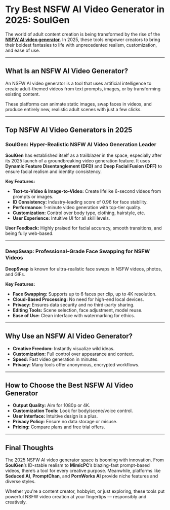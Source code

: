 # Try Best NSFW AI Video Generator in 2025: SoulGen

The world of adult content creation is being transformed by the rise of the [**NSFW AI video generator**](https://www.soulgen.net/ai-video-generator). In 2025, these tools empower creators to bring their boldest fantasies to life with unprecedented realism, customization, and ease of use.

---

## What Is an NSFW AI Video Generator?

An NSFW AI video generator is a tool that uses artificial intelligence to create adult-themed videos from text prompts, images, or by transforming existing content.

These platforms can animate static images, swap faces in videos, and produce entirely new, realistic adult scenes with just a few clicks.

---

## Top NSFW AI Video Generators in 2025

### **SoulGen: Hyper-Realistic NSFW AI Video Generation Leader**

**SoulGen** has established itself as a trailblazer in the space, especially after its 2025 launch of a groundbreaking video generation feature. It uses **Dynamic Feature Disentanglement (DFD)** and **Deep Facial Fusion (DFF)** to ensure facial realism and identity consistency.

**Key Features:**
- **Text-to-Video & Image-to-Video:** Create lifelike 6-second videos from prompts or images.
- **ID Consistency:** Industry-leading score of 0.96 for face stability.
- **Performance:** 1-minute video generation with top-tier quality.
- **Customization:** Control over body type, clothing, hairstyle, etc.
- **User Experience:** Intuitive UI for all skill levels.

**User Feedback:**
Highly praised for facial accuracy, smooth transitions, and being fully web-based.

---

### **DeepSwap: Professional-Grade Face Swapping for NSFW Videos**

**DeepSwap** is known for ultra-realistic face swaps in NSFW videos, photos, and GIFs.

**Key Features:**
- **Face Swapping:** Supports up to 6 faces per clip, up to 4K resolution.
- **Cloud-Based Processing:** No need for high-end local devices.
- **Privacy:** Ensures data security and no third-party sharing.
- **Editing Tools:** Scene selection, face adjustment, model reuse.
- **Ease of Use:** Clean interface with watermarking for ethics.

---

## Why Use an NSFW AI Video Generator?

- **Creative Freedom:** Instantly visualize wild ideas.
- **Customization:** Full control over appearance and context.
- **Speed:** Fast video generation in minutes.
- **Privacy:** Many tools offer anonymous, encrypted workflows.

---

## How to Choose the Best NSFW AI Video Generator

- **Output Quality:** Aim for 1080p or 4K.
- **Customization Tools:** Look for body/scene/voice control.
- **User Interface:** Intuitive design is a plus.
- **Privacy Policy:** Ensure no data storage or misuse.
- **Pricing:** Compare plans and free trial offers.

---

## Final Thoughts

The 2025 NSFW AI video generator space is booming with innovation. From **SoulGen**’s ID-stable realism to **MimicPC**’s blazing-fast prompt-based videos, there’s a tool for every creative purpose. Meanwhile, platforms like **Seduced AI**, **PromptChan**, and **PornWorks AI** provide niche features and diverse styles.

Whether you're a content creator, hobbyist, or just exploring, these tools put powerful NSFW video creation at your fingertips — responsibly and creatively.


